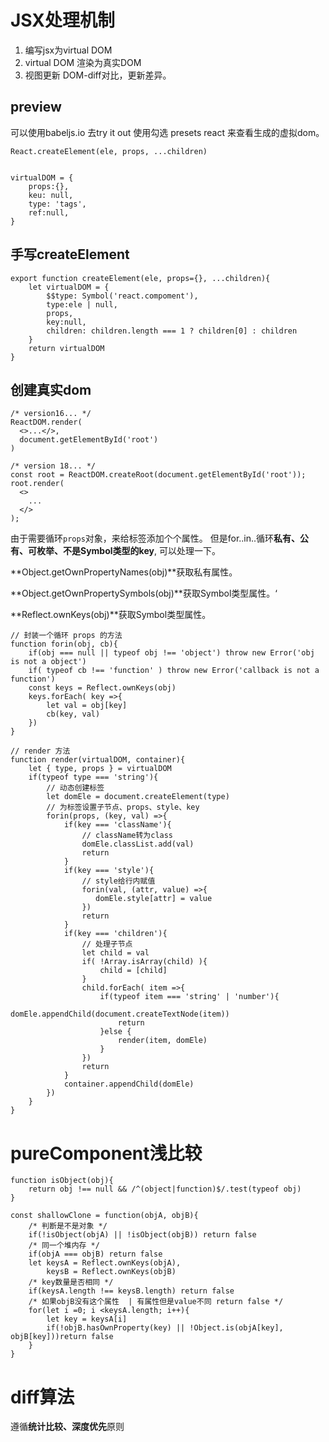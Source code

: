 # JSX处理机制

1. 编写jsx为virtual DOM
2. virtual DOM 渲染为真实DOM
3. 视图更新 DOM-diff对比，更新差异。

## preview

可以使用babeljs.io 去try it out  使用勾选 presets react 来查看生成的虚拟dom。  

```
React.createElement(ele, props, ...children)


virtualDOM = {
    props:{},
    keu: null,
    type: 'tags',
    ref:null,
}
```

## 手写createElement

```
export function createElement(ele, props={}, ...children){
    let virtualDOM = {
        $$type: Symbol('react.compoment'),
        type:ele | null,
        props,
        key:null,
        children: children.length === 1 ? children[0] : children
    }
    return virtualDOM
}
```

## 创建真实dom

```
/* version16... */
ReactDOM.render(
  <>...</>,
  document.getElementById('root')
)

/* version 18... */
const root = ReactDOM.createRoot(document.getElementById('root'));
root.render(
  <>
    ...
  </>
);
```

由于需要循环`props`对象，来给标签添加个个属性。 但是for..in..循环**私有、公有、可枚举、不是Symbol类型的key**, 可以处理一下。

**Object.getOwnPropertyNames(obj)**获取私有属性。

**Object.getOwnPropertySymbols(obj)**获取Symbol类型属性。‘

**Reflect.ownKeys(obj)**获取Symbol类型属性。

```
// 封装一个循环 props 的方法
function forin(obj, cb){
    if(obj === null || typeof obj !== 'object') throw new Error('obj is not a object')
    if( typeof cb !== 'function' ) throw new Error('callback is not a function')
    const keys = Reflect.ownKeys(obj)
    keys.forEach( key =>{
        let val = obj[key]
        cb(key, val)
    })
}

// render 方法
function render(virtualDOM, container){
    let { type, props } = virtualDOM
    if(typeof type === 'string'){
        // 动态创建标签
        let domEle = document.createElement(type)
        // 为标签设置子节点、props、style、key
        forin(props, (key, val) =>{
            if(key === 'className'){
                // className转为class
                domEle.classList.add(val)
                return
            }
            if(key === 'style'){
                // style给行内赋值
                forin(val, (attr, value) =>{
                   domEle.style[attr] = value
                })
                return
            }
            if(key === 'children'){
                // 处理子节点
                let child = val
                if( !Array.isArray(child) ){
                    child = [child]
                }
                child.forEach( item =>{
                    if(typeof item === 'string' | 'number'){
                        domEle.appendChild(document.createTextNode(item))
                        return
                    }else {
                        render(item, domEle)
                    }
                })
                return
            }
            container.appendChild(domEle)
        })
    }
}
```

# pureComponent浅比较

```
function isObject(obj){
    return obj !== null && /^(object|function)$/.test(typeof obj)
}

const shallowClone = function(objA, objB){
    /* 判断是不是对象 */
    if(!isObject(objA) || !isObject(objB)) return false
    /* 同一个堆内存 */
    if(objA === objB) return false
    let keysA = Reflect.ownKeys(objA),
        keysB = Reflect.ownKeys(objB)
    /* key数量是否相同 */
    if(keysA.length !== keysB.length) return false
    /* 如果objB没有这个属性  | 有属性但是value不同 return false */
    for(let i =0; i <keysA.length; i++){    
        let key = keysA[i]
        if(!objB.hasOwnProperty(key) || !Object.is(objA[key], objB[key]))return false
    }
}
```

# diff算法

遵循**统计比较、深度优先**原则